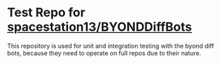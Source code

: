 # Test Repo for [spacestation13/BYONDDiffBots](https://github.com/spacestation13/BYONDDiffBots)

This repository is used for unit and integration testing with the byond diff bots, because they need to operate on full repos due to their nature.
